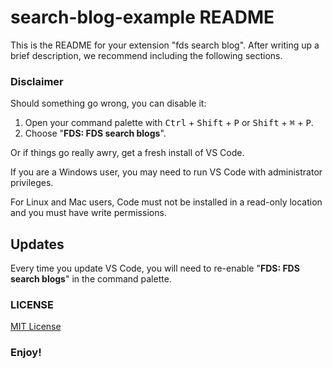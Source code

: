 # search-blog-example README

This is the README for your extension "fds search blog". After writing up a brief description, we recommend including the following sections.

### Disclaimer

Should something go wrong, you can disable it:

1. Open your command palette with <kbd>Ctrl</kbd> + <kbd>Shift</kbd> + <kbd>P</kbd> or <kbd>Shift</kbd> + <kbd>⌘</kbd> + <kbd>P</kbd>.
2. Choose "**FDS: FDS search blogs**".

Or if things go really awry, get a fresh install of VS Code.

If you are a Windows user, you may need to run VS Code with administrator privileges.

For Linux and Mac users, Code must not be installed in a read-only location and you must have write permissions.

## Updates

Every time you update VS Code, you will need to re-enable "**FDS: FDS search blogs**" in the command palette.

### LICENSE

[MIT License](LICENSE)

### Enjoy!
